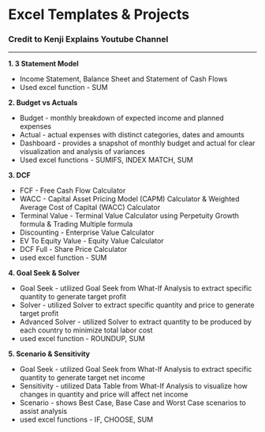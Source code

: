 # Excel Templates & Projects 
### Credit to Kenji Explains Youtube Channel
---
**1. 3 Statement Model**
- Income Statement, Balance Sheet and Statement of Cash Flows
- Used excel function - SUM

**2. Budget vs Actuals**
- Budget - monthly breakdown of expected income and planned expenses
-	Actual - actual expenses with distinct categories, dates and amounts
- Dashboard - provides a snapshot of monthly budget and actual for clear visualization and analysis of variances
- Used excel functions - SUMIFS, INDEX MATCH, SUM

**3. DCF**
- FCF - Free Cash Flow Calculator
- WACC - Capital Asset Pricing Model (CAPM) Calculator & Weighted Average Cost of Capital (WACC) Calculator
- Terminal Value - Terminal Value Calculator using Perpetuity Growth formula & Trading Multiple formula
- Discounting - Enterprise Value Calculator
- EV To Equity Value - Equity Value Calculator
- DCF Full - Share Price Calculator
- used excel function - SUM

**4. Goal Seek & Solver**
- Goal Seek - utilized Goal Seek from What-If Analysis to extract specific quantity to generate target profit
- Solver - utilized Solver to extract specific quantity and price to generate target profit
- Advanced Solver - utilized Solver to extract quantity to be produced by each country to minimize total labor cost
- used excel function - ROUNDUP, SUM

**5. Scenario & Sensitivity**
- Goal Seek - utilized Goal Seek from What-If Analysis to extract specific quantity to generate target net income
- Sensitivity - utilized Data Table from What-If Analysis to visualize how changes in quantity and price will affect net income
- Scenario - shows Best Case, Base Case and Worst Case scenarios to assist analysis
- used excel functions - IF, CHOOSE, SUM
